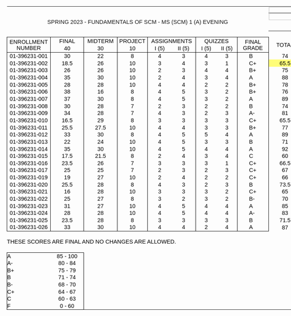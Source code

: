 <html xmlns:v="urn:schemas-microsoft-com:vml"
xmlns:o="urn:schemas-microsoft-com:office:office"
xmlns:x="urn:schemas-microsoft-com:office:excel"
xmlns="http://www.w3.org/TR/REC-html40">

<head>
<meta http-equiv=Content-Type content="text/html; charset=utf-8">
<meta name=ProgId content=Excel.Sheet>
<meta name=Generator content="Microsoft Excel 15">
<link rel=File-List href="FSCM-grade-progress-Spring-2023.fld/filelist.xml">
<!--[if !mso]>
<style>
v\:* {behavior:url(#default#VML);}
o\:* {behavior:url(#default#VML);}
x\:* {behavior:url(#default#VML);}
.shape {behavior:url(#default#VML);}
</style>
<![endif]-->
<style id="FSCM-grade-progress-Spring-2023_25439_Styles">
<!--table
	{mso-displayed-decimal-separator:"\.";
	mso-displayed-thousand-separator:"\,";}
@page
	{margin:.75in .7in .75in .7in;
	mso-header-margin:.3in;
	mso-footer-margin:.3in;}
.font5
	{color:black;
	font-size:12.0pt;
	font-weight:400;
	font-style:normal;
	text-decoration:none;
	font-family:Arial, sans-serif;
	mso-font-charset:0;}
tr
	{mso-height-source:auto;}
col
	{mso-width-source:auto;}
br
	{mso-data-placement:same-cell;}
.style0
	{mso-number-format:General;
	text-align:general;
	vertical-align:bottom;
	white-space:nowrap;
	mso-rotate:0;
	mso-background-source:auto;
	mso-pattern:auto;
	color:black;
	font-size:12.0pt;
	font-weight:400;
	font-style:normal;
	text-decoration:none;
	font-family:Calibri, sans-serif;
	mso-font-charset:0;
	border:none;
	mso-protection:locked visible;
	mso-style-name:Normal;
	mso-style-id:0;}
.style16
	{mso-number-format:0%;
	mso-style-name:Percent;
	mso-style-id:5;}
td
	{mso-style-parent:style0;
	padding:0px;
	mso-ignore:padding;
	color:black;
	font-size:12.0pt;
	font-weight:400;
	font-style:normal;
	text-decoration:none;
	font-family:Calibri, sans-serif;
	mso-font-charset:0;
	mso-number-format:General;
	text-align:general;
	vertical-align:bottom;
	border:none;
	mso-background-source:auto;
	mso-pattern:auto;
	mso-protection:locked visible;
	white-space:nowrap;
	mso-rotate:0;}
.xl63
	{mso-style-parent:style0;
	font-size:11.0pt;
	font-family:Arial, sans-serif;
	mso-font-charset:0;
	text-align:center;
	vertical-align:middle;
	border-top:.5pt solid windowtext;
	border-right:.5pt solid windowtext;
	border-bottom:none;
	border-left:.5pt solid windowtext;
	white-space:normal;}
.xl64
	{mso-style-parent:style0;
	font-size:11.0pt;
	font-family:Arial, sans-serif;
	mso-font-charset:0;
	text-align:center;
	vertical-align:middle;
	border-top:.5pt solid windowtext;
	border-right:none;
	border-bottom:none;
	border-left:.5pt solid windowtext;
	white-space:normal;}
.xl65
	{mso-style-parent:style0;
	font-size:11.0pt;
	font-family:Arial, sans-serif;
	mso-font-charset:0;
	text-align:center;
	vertical-align:middle;
	border-top:none;
	border-right:.5pt solid windowtext;
	border-bottom:.5pt solid windowtext;
	border-left:none;
	white-space:normal;}
.xl66
	{mso-style-parent:style0;
	font-size:11.0pt;
	font-family:Arial, sans-serif;
	mso-font-charset:0;
	text-align:center;
	vertical-align:middle;
	border-top:none;
	border-right:.5pt solid windowtext;
	border-bottom:none;
	border-left:.5pt solid windowtext;}
.xl67
	{mso-style-parent:style0;
	font-size:11.0pt;
	font-family:Arial, sans-serif;
	mso-font-charset:0;
	text-align:center;
	vertical-align:middle;
	border-top:none;
	border-right:.5pt solid windowtext;
	border-bottom:.5pt solid windowtext;
	border-left:.5pt solid windowtext;}
.xl68
	{mso-style-parent:style0;
	font-size:11.0pt;
	font-family:Arial, sans-serif;
	mso-font-charset:0;
	text-align:center;
	vertical-align:middle;
	border-top:none;
	border-right:none;
	border-bottom:none;
	border-left:.5pt solid windowtext;}
.xl69
	{mso-style-parent:style0;
	font-size:11.0pt;
	font-family:Arial, sans-serif;
	mso-font-charset:0;
	text-align:center;
	vertical-align:middle;
	border-top:none;
	border-right:.5pt solid windowtext;
	border-bottom:none;
	border-left:none;}
.xl70
	{mso-style-parent:style0;
	font-size:11.0pt;
	font-family:Arial, sans-serif;
	mso-font-charset:0;
	text-align:center;
	vertical-align:middle;}
.xl71
	{mso-style-parent:style0;
	color:white;
	font-size:11.0pt;
	font-family:Arial, sans-serif;
	mso-font-charset:0;
	text-align:center;
	vertical-align:middle;}
.xl72
	{mso-style-parent:style0;
	font-size:11.0pt;
	font-family:Arial, sans-serif;
	mso-font-charset:0;
	text-align:left;
	vertical-align:middle;}
.xl73
	{mso-style-parent:style0;
	font-size:11.0pt;
	font-family:Arial, sans-serif;
	mso-font-charset:0;
	text-align:center;
	vertical-align:middle;
	border-top:none;
	border-right:none;
	border-bottom:.5pt solid windowtext;
	border-left:.5pt solid windowtext;}
.xl74
	{mso-style-parent:style0;
	font-size:11.0pt;
	font-family:Arial, sans-serif;
	mso-font-charset:0;
	text-align:center;
	vertical-align:middle;
	border-top:none;
	border-right:.5pt solid windowtext;
	border-bottom:.5pt solid windowtext;
	border-left:none;}
.xl75
	{mso-style-parent:style0;
	font-size:11.0pt;
	font-family:Arial, sans-serif;
	mso-font-charset:0;
	text-align:center;
	vertical-align:middle;
	border-top:none;
	border-right:none;
	border-bottom:.5pt solid windowtext;
	border-left:.5pt solid windowtext;
	white-space:normal;}
.xl76
	{mso-style-parent:style0;
	font-size:11.0pt;
	font-family:Arial, sans-serif;
	mso-font-charset:0;
	text-align:center;
	vertical-align:middle;
	border-top:none;
	border-right:.5pt solid windowtext;
	border-bottom:.5pt solid windowtext;
	border-left:.5pt solid windowtext;
	white-space:normal;}
.xl77
	{mso-style-parent:style0;
	font-size:11.0pt;
	font-family:Arial, sans-serif;
	mso-font-charset:0;
	text-align:left;
	vertical-align:middle;
	border-top:none;
	border-right:.5pt solid windowtext;
	border-bottom:none;
	border-left:none;}
.xl78
	{mso-style-parent:style0;
	font-size:11.0pt;
	font-family:Arial, sans-serif;
	mso-font-charset:0;
	text-align:left;
	vertical-align:middle;
	border-top:.5pt solid windowtext;
	border-right:none;
	border-bottom:none;
	border-left:.5pt solid windowtext;}
.xl79
	{mso-style-parent:style0;
	font-size:11.0pt;
	font-family:Arial, sans-serif;
	mso-font-charset:0;
	text-align:center;
	vertical-align:middle;
	border-top:.5pt solid windowtext;
	border-right:.5pt solid windowtext;
	border-bottom:none;
	border-left:none;}
.xl80
	{mso-style-parent:style0;
	font-size:11.0pt;
	font-family:Arial, sans-serif;
	mso-font-charset:0;
	text-align:left;
	vertical-align:middle;
	border-top:none;
	border-right:none;
	border-bottom:none;
	border-left:.5pt solid windowtext;}
.xl81
	{mso-style-parent:style0;
	font-size:11.0pt;
	font-family:Arial, sans-serif;
	mso-font-charset:0;
	text-align:left;
	vertical-align:middle;
	border-top:none;
	border-right:none;
	border-bottom:.5pt solid windowtext;
	border-left:.5pt solid windowtext;}
.xl82
	{mso-style-parent:style0;
	font-size:11.0pt;
	font-family:Arial, sans-serif;
	mso-font-charset:0;
	text-align:left;
	vertical-align:middle;
	border-top:none;
	border-right:.5pt solid windowtext;
	border-bottom:.5pt solid windowtext;
	border-left:none;}
.xl83
	{mso-style-parent:style0;
	font-size:11.0pt;
	font-family:Arial, sans-serif;
	mso-font-charset:0;
	mso-number-format:0;
	text-align:center;
	vertical-align:middle;}
.xl84
	{mso-style-parent:style0;
	font-size:11.0pt;
	font-family:Arial, sans-serif;
	mso-font-charset:0;
	text-align:center;
	vertical-align:middle;
	border-top:.5pt solid windowtext;
	border-right:.5pt solid windowtext;
	border-bottom:none;
	border-left:.5pt solid windowtext;}
.xl85
	{mso-style-parent:style16;
	font-size:11.0pt;
	font-family:Arial, sans-serif;
	mso-font-charset:0;
	mso-number-format:Percent;
	text-align:center;
	vertical-align:middle;}
.xl86
	{mso-style-parent:style0;
	font-size:11.0pt;
	font-family:Arial, sans-serif;
	mso-font-charset:0;
	text-align:center;
	vertical-align:middle;
	border-top:none;
	border-right:none;
	border-bottom:.5pt solid windowtext;
	border-left:none;}
.xl87
	{mso-style-parent:style0;
	font-size:11.0pt;
	font-family:Arial, sans-serif;
	mso-font-charset:0;
	text-align:center;
	vertical-align:middle;
	border-top:none;
	border-right:none;
	border-bottom:.5pt solid windowtext;
	border-left:none;
	white-space:normal;}
.xl88
	{mso-style-parent:style16;
	font-size:11.0pt;
	font-family:Arial, sans-serif;
	mso-font-charset:0;
	text-align:center;
	vertical-align:middle;
	border-top:none;
	border-right:.5pt solid windowtext;
	border-bottom:none;
	border-left:.5pt solid windowtext;
	white-space:normal;}
.xl89
	{mso-style-parent:style0;
	font-size:11.0pt;
	font-family:Arial, sans-serif;
	mso-font-charset:0;
	text-align:center;
	vertical-align:middle;
	background:#FFFD78;
	mso-pattern:black none;}
.xl90
	{mso-style-parent:style16;
	font-size:11.0pt;
	font-family:Arial, sans-serif;
	mso-font-charset:0;
	mso-number-format:Percent;
	text-align:center;
	vertical-align:middle;
	background:#FFFD78;
	mso-pattern:black none;}
.xl91
	{mso-style-parent:style0;
	font-size:11.0pt;
	font-family:Arial, sans-serif;
	mso-font-charset:0;
	text-align:center;
	vertical-align:middle;
	white-space:normal;}
.xl92
	{mso-style-parent:style0;
	font-size:11.0pt;
	font-family:Arial, sans-serif;
	mso-font-charset:0;
	text-align:center;
	vertical-align:middle;
	border-top:.5pt solid windowtext;
	border-right:.5pt solid windowtext;
	border-bottom:none;
	border-left:none;
	white-space:normal;}
.xl93
	{mso-style-parent:style0;
	font-size:11.0pt;
	font-family:Arial, sans-serif;
	mso-font-charset:0;
	text-align:center;
	vertical-align:middle;
	border-top:.5pt solid windowtext;
	border-right:none;
	border-bottom:none;
	border-left:none;
	white-space:normal;}
-->
</style>
</head>

<body link="#0563C1" vlink="#954F72" class=xl70>
<!--[if !excel]>&nbsp;&nbsp;<![endif]-->
<!--The following information was generated by Microsoft Excel's Publish as Web
Page wizard.-->
<!--If the same item is republished from Excel, all information between the DIV
tags will be replaced.-->
<!----------------------------->
<!--START OF OUTPUT FROM EXCEL PUBLISH AS WEB PAGE WIZARD -->
<!----------------------------->

<div id="FSCM-grade-progress-Spring-2023_25439" align=center
x:publishsource="Excel">

<table border=0 cellpadding=0 cellspacing=0 width=1065 style='border-collapse:
 collapse;table-layout:fixed;width:796pt'>
 <col class=xl70 width=113 style='mso-width-source:userset;mso-width-alt:3626;
 width:85pt'>
 <col class=xl70 width=87 span=2 style='width:65pt'>
 <col class=xl70 width=79 style='mso-width-source:userset;mso-width-alt:2517;
 width:59pt'>
 <col class=xl70 width=63 span=2 style='mso-width-source:userset;mso-width-alt:
 2005;width:47pt'>
 <col class=xl70 width=55 span=2 style='mso-width-source:userset;mso-width-alt:
 1749;width:41pt'>
 <col class=xl70 width=31 style='mso-width-source:userset;mso-width-alt:981;
 width:23pt'>
 <col class=xl70 width=51 style='mso-width-source:userset;mso-width-alt:1621;
 width:38pt'>
 <col class=xl70 width=87 style='width:65pt'>
 <col class=xl70 width=112 style='mso-width-source:userset;mso-width-alt:3584;
 width:84pt'>
 <col class=xl70 width=95 style='mso-width-source:userset;mso-width-alt:3029;
 width:71pt'>
 <col class=xl70 width=87 style='width:65pt'>
 <tr height=47 style='mso-height-source:userset;height:35.0pt'>
  <td colspan=10 height=47 class=xl86 width=684 style='height:35.0pt;
  width:511pt'><a name="Print_Area">SPRING 2023 -<span
  style='mso-spacerun:yes'>  </span>FUNDAMENTALS OF SCM - MS (SCM) 1 (A)
  EVENING</a></td>
  <td width=87 style='width:65pt' align=left valign=top><!--[if gte vml 1]><v:shapetype
   id="_x0000_t201" coordsize="21600,21600" o:spt="201" path="m,l,21600r21600,l21600,xe">
   <v:stroke joinstyle="miter"/>
   <v:path shadowok="f" o:extrusionok="f" strokeok="f" fillok="f"
    o:connecttype="rect"/>
   <o:lock v:ext="edit" shapetype="t"/>
  </v:shapetype><v:shape id="_x0000_s5121" type="#_x0000_t201" alt="GRADE"
   style='position:absolute;margin-left:1pt;margin-top:1pt;width:219pt;
   height:33pt;z-index:1;mso-wrap-style:tight' o:button="t" fillcolor="#410037"
   strokecolor="windowText" o:insetmode="auto">
   <v:fill color2="#410037" o:detectmouseclick="t"/>
   <o:lock v:ext="edit" rotation="t"/>
   <v:textbox o:singleclick="f">
    <![if excel]>
    <div><font class="font5">CALCULATE GRADES</font></div>
    <![endif]></v:textbox>
   <![if excel]><x:ClientData ObjectType="Button">
    <x:PrintObject>False</x:PrintObject>
    <x:AutoFill>False</x:AutoFill>
    <x:TextHAlign>Center</x:TextHAlign>
    <x:TextVAlign>Center</x:TextVAlign>
   </x:ClientData>
   <![endif]></v:shape><![endif]--><![if !vml]><span style='mso-ignore:vglayout;
  position:absolute;z-index:1;margin-left:1px;margin-top:1px;width:293px;
  height:45px'><![endif]><![if !excel]><img width=220 height=34 v:shapes="_x0000_s5121"
  class=shape v:dpi="96"><![endif]><![if !vml]></span><![endif]><span
  style='mso-ignore:vglayout2'>
  <table cellpadding=0 cellspacing=0>
   <tr>
    <td height=47 class=xl70 width=87 style='height:35.0pt;width:65pt'></td>
   </tr>
  </table>
  </span></td>
  <td class=xl70 width=112 style='width:84pt'></td>
  <td class=xl70 width=95 style='width:71pt'></td>
  <td class=xl70 width=87 style='width:65pt'></td>
 </tr>
 <tr height=20 style='mso-height-source:userset;height:15.0pt'>
  <td rowspan=2 height=40 class=xl63 width=113 style='border-bottom:.5pt solid black;
  height:30.0pt;border-top:none;width:85pt'>ENROLLMENT NUMBER</td>
  <td class=xl63 width=87 style='border-top:none;border-left:none;width:65pt'>FINAL<span
  style='mso-spacerun:yes'> </span></td>
  <td class=xl63 width=87 style='border-top:none;border-left:none;width:65pt'>MIDTERM</td>
  <td class=xl64 width=79 style='border-top:none;border-left:none;width:59pt'>PROJECT</td>
  <td colspan=2 class=xl64 width=126 style='width:94pt'>ASSIGNMENTS</td>
  <td colspan=2 class=xl64 width=110 style='border-right:.5pt solid black;
  width:82pt'>QUIZZES</td>
  <td colspan=2 rowspan=2 class=xl64 width=82 style='border-right:.5pt solid black;
  border-bottom:.5pt solid black;width:61pt'>FINAL GRADE</td>
  <td rowspan=2 class=xl91 width=87 style='width:65pt'>TOTAL</td>
  <td rowspan=2 class=xl70>PERCENTAGE</td>
  <td rowspan=2 class=xl91 width=95 style='width:71pt'>INTERNALS</td>
  <td class=xl70></td>
 </tr>
 <tr height=20 style='height:15.0pt'>
  <td height=20 class=xl88 width=87 style='height:15.0pt;border-left:none;
  width:65pt'>40</td>
  <td class=xl76 width=87 style='border-left:none;width:65pt'>30</td>
  <td class=xl75 width=79 style='border-left:none;width:59pt'>10</td>
  <td class=xl75 width=63 style='width:47pt'>I (5)</td>
  <td class=xl87 width=63 style='width:47pt'>II (5)</td>
  <td class=xl75 width=55 style='width:41pt'>I (5)</td>
  <td class=xl65 width=55 style='width:41pt'>II (5)</td>
  <td class=xl70></td>
 </tr>
 <tr height=19 style='height:14.0pt'>
  <td height=19 class=xl68 style='height:14.0pt'>01-396231-001</td>
  <td class=xl84>30</td>
  <td class=xl69>22</td>
  <td class=xl84 style='border-top:none;border-left:none'>8</td>
  <td class=xl68 style='border-left:none'>4</td>
  <td class=xl70>3</td>
  <td class=xl68>4</td>
  <td class=xl69>3</td>
  <td class=xl70></td>
  <td class=xl77>B</td>
  <td class=xl70>74</td>
  <td class=xl85>74.00%</td>
  <td class=xl83>22</td>
  <td class=xl70></td>
 </tr>
 <tr height=19 style='height:14.0pt'>
  <td height=19 class=xl68 style='height:14.0pt'>01-396231-002</td>
  <td class=xl66>18.5</td>
  <td class=xl69>26</td>
  <td class=xl66 style='border-left:none'>10</td>
  <td class=xl68 style='border-left:none'>3</td>
  <td class=xl70>4</td>
  <td class=xl68>3</td>
  <td class=xl69>1</td>
  <td class=xl70></td>
  <td class=xl77>C+</td>
  <td class=xl89>65.5</td>
  <td class=xl85>65.50%</td>
  <td class=xl83>21</td>
  <td class=xl70></td>
 </tr>
 <tr height=19 style='height:14.0pt'>
  <td height=19 class=xl68 style='height:14.0pt'>01-396231-003</td>
  <td class=xl66>26</td>
  <td class=xl69>26</td>
  <td class=xl66 style='border-left:none'>10</td>
  <td class=xl68 style='border-left:none'>2</td>
  <td class=xl70>3</td>
  <td class=xl68>4</td>
  <td class=xl69>4</td>
  <td class=xl70></td>
  <td class=xl77>B+</td>
  <td class=xl70>75</td>
  <td class=xl85>75.00%</td>
  <td class=xl83>23</td>
  <td class=xl70></td>
 </tr>
 <tr height=19 style='height:14.0pt'>
  <td height=19 class=xl68 style='height:14.0pt'>01-396231-004</td>
  <td class=xl66>35</td>
  <td class=xl69>30</td>
  <td class=xl66 style='border-left:none'>10</td>
  <td class=xl68 style='border-left:none'>2</td>
  <td class=xl70>4</td>
  <td class=xl68>3</td>
  <td class=xl69>4</td>
  <td class=xl70></td>
  <td class=xl77>A</td>
  <td class=xl70>88</td>
  <td class=xl85>88.00%</td>
  <td class=xl83>23</td>
  <td class=xl70></td>
 </tr>
 <tr height=19 style='height:14.0pt'>
  <td height=19 class=xl68 style='height:14.0pt'>01-396231-005</td>
  <td class=xl66>28</td>
  <td class=xl69>28</td>
  <td class=xl66 style='border-left:none'>10</td>
  <td class=xl68 style='border-left:none'>4</td>
  <td class=xl70>4</td>
  <td class=xl68>2</td>
  <td class=xl69>2</td>
  <td class=xl70></td>
  <td class=xl77>B+</td>
  <td class=xl70>78</td>
  <td class=xl85>78.00%</td>
  <td class=xl83>22</td>
  <td class=xl70></td>
 </tr>
 <tr height=19 style='height:14.0pt'>
  <td height=19 class=xl68 style='height:14.0pt'>01-396231-006</td>
  <td class=xl66>38</td>
  <td class=xl69>16</td>
  <td class=xl66 style='border-left:none'>8</td>
  <td class=xl68 style='border-left:none'>4</td>
  <td class=xl70>5</td>
  <td class=xl68>3</td>
  <td class=xl69>2</td>
  <td class=xl70></td>
  <td class=xl77>B+</td>
  <td class=xl70>76</td>
  <td class=xl85>76.00%</td>
  <td class=xl83>22</td>
  <td class=xl70></td>
 </tr>
 <tr height=19 style='height:14.0pt'>
  <td height=19 class=xl68 style='height:14.0pt'>01-396231-007</td>
  <td class=xl66>37</td>
  <td class=xl69>30</td>
  <td class=xl66 style='border-left:none'>8</td>
  <td class=xl68 style='border-left:none'>4</td>
  <td class=xl70>5</td>
  <td class=xl68>3</td>
  <td class=xl69>2</td>
  <td class=xl70></td>
  <td class=xl77>A</td>
  <td class=xl70>89</td>
  <td class=xl85>89.00%</td>
  <td class=xl83>22</td>
  <td class=xl70></td>
 </tr>
 <tr height=19 style='height:14.0pt'>
  <td height=19 class=xl68 style='height:14.0pt'>01-396231-008</td>
  <td class=xl66>30</td>
  <td class=xl69>28</td>
  <td class=xl66 style='border-left:none'>7</td>
  <td class=xl68 style='border-left:none'>2</td>
  <td class=xl70>3</td>
  <td class=xl68>2</td>
  <td class=xl69>2</td>
  <td class=xl70></td>
  <td class=xl77>B</td>
  <td class=xl70>74</td>
  <td class=xl85>74.00%</td>
  <td class=xl83>16</td>
  <td class=xl70></td>
 </tr>
 <tr height=19 style='height:14.0pt'>
  <td height=19 class=xl68 style='height:14.0pt'>01-396231-009</td>
  <td class=xl66>34</td>
  <td class=xl69>28</td>
  <td class=xl66 style='border-left:none'>7</td>
  <td class=xl68 style='border-left:none'>4</td>
  <td class=xl70>3</td>
  <td class=xl68>2</td>
  <td class=xl69>3</td>
  <td class=xl70></td>
  <td class=xl77>A-</td>
  <td class=xl70>81</td>
  <td class=xl85>81.00%</td>
  <td class=xl83>19</td>
  <td class=xl70></td>
 </tr>
 <tr height=19 style='height:14.0pt'>
  <td height=19 class=xl68 style='height:14.0pt'>01-396231-010</td>
  <td class=xl66>16.5</td>
  <td class=xl69>29</td>
  <td class=xl66 style='border-left:none'>8</td>
  <td class=xl68 style='border-left:none'>3</td>
  <td class=xl70>3</td>
  <td class=xl68>3</td>
  <td class=xl69>3</td>
  <td class=xl70></td>
  <td class=xl77>C+</td>
  <td class=xl70>65.5</td>
  <td class=xl90>65.50%</td>
  <td class=xl83>20</td>
  <td class=xl70></td>
 </tr>
 <tr height=19 style='height:14.0pt'>
  <td height=19 class=xl68 style='height:14.0pt'>01-396231-011</td>
  <td class=xl66>25.5</td>
  <td class=xl69>27.5</td>
  <td class=xl66 style='border-left:none'>10</td>
  <td class=xl68 style='border-left:none'>4</td>
  <td class=xl70>4</td>
  <td class=xl68>3</td>
  <td class=xl69>3</td>
  <td class=xl70></td>
  <td class=xl77>B+</td>
  <td class=xl70>77</td>
  <td class=xl85>77.00%</td>
  <td class=xl83>24</td>
  <td class=xl70></td>
 </tr>
 <tr height=19 style='height:14.0pt'>
  <td height=19 class=xl68 style='height:14.0pt'>01-396231-012</td>
  <td class=xl66>33</td>
  <td class=xl69>30</td>
  <td class=xl66 style='border-left:none'>8</td>
  <td class=xl68 style='border-left:none'>4</td>
  <td class=xl70>5</td>
  <td class=xl68>5</td>
  <td class=xl69>4</td>
  <td class=xl70></td>
  <td class=xl77>A</td>
  <td class=xl70>89</td>
  <td class=xl85>89.00%</td>
  <td class=xl83>26</td>
  <td class=xl70></td>
 </tr>
 <tr height=19 style='height:14.0pt'>
  <td height=19 class=xl68 style='height:14.0pt'>01-396231-013</td>
  <td class=xl66>22</td>
  <td class=xl69>24</td>
  <td class=xl66 style='border-left:none'>10</td>
  <td class=xl68 style='border-left:none'>4</td>
  <td class=xl70>5</td>
  <td class=xl68>3</td>
  <td class=xl69>3</td>
  <td class=xl70></td>
  <td class=xl77>B</td>
  <td class=xl70>71</td>
  <td class=xl85>71.00%</td>
  <td class=xl83>25</td>
  <td class=xl70></td>
 </tr>
 <tr height=19 style='height:14.0pt'>
  <td height=19 class=xl68 style='height:14.0pt'>01-396231-014</td>
  <td class=xl66>35</td>
  <td class=xl69>30</td>
  <td class=xl66 style='border-left:none'>10</td>
  <td class=xl68 style='border-left:none'>4</td>
  <td class=xl70>5</td>
  <td class=xl68>4</td>
  <td class=xl69>4</td>
  <td class=xl70></td>
  <td class=xl77>A</td>
  <td class=xl70>92</td>
  <td class=xl85>92.00%</td>
  <td class=xl83>27</td>
  <td class=xl70></td>
 </tr>
 <tr height=19 style='height:14.0pt'>
  <td height=19 class=xl68 style='height:14.0pt'>01-396231-015</td>
  <td class=xl66>17.5</td>
  <td class=xl69>21.5</td>
  <td class=xl66 style='border-left:none'>8</td>
  <td class=xl68 style='border-left:none'>2</td>
  <td class=xl70>4</td>
  <td class=xl68>3</td>
  <td class=xl69>4</td>
  <td class=xl70></td>
  <td class=xl77>C</td>
  <td class=xl70>60</td>
  <td class=xl85>60.00%</td>
  <td class=xl83>21</td>
  <td class=xl70></td>
 </tr>
 <tr height=19 style='height:14.0pt'>
  <td height=19 class=xl68 style='height:14.0pt'>01-396231-016</td>
  <td class=xl66>23.5</td>
  <td class=xl69>26</td>
  <td class=xl66 style='border-left:none'>7</td>
  <td class=xl68 style='border-left:none'>3</td>
  <td class=xl70>3</td>
  <td class=xl68>3</td>
  <td class=xl69>1</td>
  <td class=xl70></td>
  <td class=xl77>C+</td>
  <td class=xl70>66.5</td>
  <td class=xl85>66.50%</td>
  <td class=xl83>17</td>
  <td class=xl70></td>
 </tr>
 <tr height=19 style='height:14.0pt'>
  <td height=19 class=xl68 style='height:14.0pt'>01-396231-017</td>
  <td class=xl66>25</td>
  <td class=xl69>25</td>
  <td class=xl66 style='border-left:none'>7</td>
  <td class=xl68 style='border-left:none'>2</td>
  <td class=xl70>3</td>
  <td class=xl68>2</td>
  <td class=xl69>3</td>
  <td class=xl70></td>
  <td class=xl77>C+</td>
  <td class=xl70>67</td>
  <td class=xl85>67.00%</td>
  <td class=xl83>17</td>
  <td class=xl70></td>
 </tr>
 <tr height=19 style='height:14.0pt'>
  <td height=19 class=xl68 style='height:14.0pt'>01-396231-019</td>
  <td class=xl66>19</td>
  <td class=xl69>27</td>
  <td class=xl66 style='border-left:none'>10</td>
  <td class=xl68 style='border-left:none'>2</td>
  <td class=xl70>4</td>
  <td class=xl68>2</td>
  <td class=xl69>2</td>
  <td class=xl70></td>
  <td class=xl77>C+</td>
  <td class=xl70>66</td>
  <td class=xl85>66.00%</td>
  <td class=xl83>20</td>
  <td class=xl70></td>
 </tr>
 <tr height=19 style='height:14.0pt'>
  <td height=19 class=xl68 style='height:14.0pt'>01-396231-020</td>
  <td class=xl66>25.5</td>
  <td class=xl69>28</td>
  <td class=xl66 style='border-left:none'>8</td>
  <td class=xl68 style='border-left:none'>4</td>
  <td class=xl70>3</td>
  <td class=xl68>2</td>
  <td class=xl69>3</td>
  <td class=xl70></td>
  <td class=xl77>B</td>
  <td class=xl70>73.5</td>
  <td class=xl85>73.50%</td>
  <td class=xl83>20</td>
  <td class=xl70></td>
 </tr>
 <tr height=19 style='height:14.0pt'>
  <td height=19 class=xl68 style='height:14.0pt'>01-396231-021</td>
  <td class=xl66>16</td>
  <td class=xl69>28</td>
  <td class=xl66 style='border-left:none'>10</td>
  <td class=xl68 style='border-left:none'>3</td>
  <td class=xl70>3</td>
  <td class=xl68>3</td>
  <td class=xl69>2</td>
  <td class=xl70></td>
  <td class=xl77>C+</td>
  <td class=xl70>65</td>
  <td class=xl85>65.00%</td>
  <td class=xl83>21</td>
  <td class=xl70></td>
 </tr>
 <tr height=19 style='height:14.0pt'>
  <td height=19 class=xl68 style='height:14.0pt'>01-396231-022</td>
  <td class=xl66>25</td>
  <td class=xl69>27</td>
  <td class=xl66 style='border-left:none'>8</td>
  <td class=xl68 style='border-left:none'>3</td>
  <td class=xl70>2</td>
  <td class=xl68>3</td>
  <td class=xl69>2</td>
  <td class=xl70></td>
  <td class=xl77>B-</td>
  <td class=xl70>70</td>
  <td class=xl85>70.00%</td>
  <td class=xl83>18</td>
  <td class=xl70></td>
 </tr>
 <tr height=19 style='height:14.0pt'>
  <td height=19 class=xl68 style='height:14.0pt'>01-396231-023</td>
  <td class=xl66>31</td>
  <td class=xl69>27</td>
  <td class=xl66 style='border-left:none'>10</td>
  <td class=xl68 style='border-left:none'>4</td>
  <td class=xl70>5</td>
  <td class=xl68>4</td>
  <td class=xl69>4</td>
  <td class=xl70></td>
  <td class=xl77>A</td>
  <td class=xl70>85</td>
  <td class=xl85>85.00%</td>
  <td class=xl83>27</td>
  <td class=xl70></td>
 </tr>
 <tr height=19 style='height:14.0pt'>
  <td height=19 class=xl68 style='height:14.0pt'>01-396231-024</td>
  <td class=xl66>28</td>
  <td class=xl69>28</td>
  <td class=xl66 style='border-left:none'>10</td>
  <td class=xl68 style='border-left:none'>4</td>
  <td class=xl70>5</td>
  <td class=xl68>4</td>
  <td class=xl69>4</td>
  <td class=xl70></td>
  <td class=xl77>A-</td>
  <td class=xl70>83</td>
  <td class=xl85>83.00%</td>
  <td class=xl83>27</td>
  <td class=xl70></td>
 </tr>
 <tr height=19 style='height:14.0pt'>
  <td height=19 class=xl68 style='height:14.0pt'>01-396231-025</td>
  <td class=xl66>23.5</td>
  <td class=xl69>28</td>
  <td class=xl66 style='border-left:none'>8</td>
  <td class=xl68 style='border-left:none'>3</td>
  <td class=xl70>3</td>
  <td class=xl68>3</td>
  <td class=xl69>3</td>
  <td class=xl70></td>
  <td class=xl77>B</td>
  <td class=xl70>71.5</td>
  <td class=xl85>71.50%</td>
  <td class=xl83>20</td>
  <td class=xl70></td>
 </tr>
 <tr height=19 style='height:14.0pt'>
  <td height=19 class=xl73 style='height:14.0pt'>01-396231-026</td>
  <td class=xl67>33</td>
  <td class=xl74>30</td>
  <td class=xl67 style='border-left:none'>10</td>
  <td class=xl73 style='border-left:none'>4</td>
  <td class=xl86>4</td>
  <td class=xl73>2</td>
  <td class=xl74>4</td>
  <td class=xl86>&nbsp;</td>
  <td class=xl82>A</td>
  <td class=xl70>87</td>
  <td class=xl85>87.00%</td>
  <td class=xl83>24</td>
  <td class=xl70></td>
 </tr>
 <tr height=19 style='height:14.0pt'>
  <td height=19 class=xl70 style='height:14.0pt'></td>
  <td class=xl70></td>
  <td class=xl70></td>
  <td class=xl71></td>
  <td class=xl70></td>
  <td class=xl70></td>
  <td class=xl70></td>
  <td class=xl70></td>
  <td class=xl70></td>
  <td class=xl70></td>
  <td class=xl70></td>
  <td class=xl70></td>
  <td class=xl70></td>
  <td class=xl70></td>
 </tr>
 <tr height=19 style='height:14.0pt'>
  <td height=19 class=xl72 colspan=6 style='height:14.0pt;mso-ignore:colspan'>THESE
  SCORES ARE FINAL AND NO CHANGES ARE ALLOWED.</td>
  <td class=xl70></td>
  <td class=xl70></td>
  <td class=xl70></td>
  <td class=xl70></td>
  <td class=xl70></td>
  <td class=xl70></td>
  <td class=xl70></td>
  <td class=xl70></td>
 </tr>
 <tr height=19 style='height:14.0pt'>
  <td height=19 class=xl70 style='height:14.0pt'></td>
  <td class=xl70></td>
  <td class=xl70></td>
  <td class=xl70></td>
  <td class=xl70></td>
  <td class=xl70></td>
  <td class=xl70></td>
  <td class=xl70></td>
  <td class=xl70></td>
  <td class=xl70></td>
  <td class=xl70></td>
  <td class=xl70></td>
  <td class=xl70></td>
  <td class=xl70></td>
 </tr>
 <tr height=19 style='height:14.0pt'>
  <td height=19 class=xl78 style='height:14.0pt'>A</td>
  <td class=xl79>85 - 100</td>
  <td class=xl70></td>
  <td class=xl70></td>
  <td class=xl70></td>
  <td class=xl70></td>
  <td class=xl70></td>
  <td class=xl70></td>
  <td class=xl70></td>
  <td class=xl70></td>
  <td class=xl70></td>
  <td class=xl70></td>
  <td class=xl70></td>
  <td class=xl70></td>
 </tr>
 <tr height=19 style='height:14.0pt'>
  <td height=19 class=xl80 style='height:14.0pt'>A-</td>
  <td class=xl69>80 - 84</td>
  <td class=xl70></td>
  <td class=xl70></td>
  <td class=xl70></td>
  <td class=xl70></td>
  <td class=xl70></td>
  <td class=xl70></td>
  <td class=xl70></td>
  <td class=xl70></td>
  <td class=xl70></td>
  <td class=xl70></td>
  <td class=xl70></td>
  <td class=xl70></td>
 </tr>
 <tr height=19 style='height:14.0pt'>
  <td height=19 class=xl80 style='height:14.0pt'>B+</td>
  <td class=xl69>75 - 79</td>
  <td class=xl70></td>
  <td class=xl70></td>
  <td class=xl70></td>
  <td class=xl70></td>
  <td class=xl70></td>
  <td class=xl70></td>
  <td class=xl70></td>
  <td class=xl70></td>
  <td class=xl70></td>
  <td class=xl70></td>
  <td class=xl70></td>
  <td class=xl70></td>
 </tr>
 <tr height=19 style='height:14.0pt'>
  <td height=19 class=xl80 style='height:14.0pt'>B</td>
  <td class=xl69>71 - 74</td>
  <td class=xl70></td>
  <td class=xl70></td>
  <td class=xl70></td>
  <td class=xl70></td>
  <td class=xl70></td>
  <td class=xl70></td>
  <td class=xl70></td>
  <td class=xl70></td>
  <td class=xl70></td>
  <td class=xl70></td>
  <td class=xl70></td>
  <td class=xl70></td>
 </tr>
 <tr height=19 style='height:14.0pt'>
  <td height=19 class=xl80 style='height:14.0pt'>B-</td>
  <td class=xl69>68 - 70</td>
  <td class=xl70></td>
  <td class=xl70></td>
  <td class=xl70></td>
  <td class=xl70></td>
  <td class=xl70></td>
  <td class=xl70></td>
  <td class=xl70></td>
  <td class=xl70></td>
  <td class=xl70></td>
  <td class=xl70></td>
  <td class=xl70></td>
  <td class=xl70></td>
 </tr>
 <tr height=19 style='height:14.0pt'>
  <td height=19 class=xl80 style='height:14.0pt'>C+</td>
  <td class=xl69>64 - 67</td>
  <td class=xl70></td>
  <td class=xl70></td>
  <td class=xl70></td>
  <td class=xl70></td>
  <td class=xl70></td>
  <td class=xl70></td>
  <td class=xl70></td>
  <td class=xl70></td>
  <td class=xl70></td>
  <td class=xl70></td>
  <td class=xl70></td>
  <td class=xl70></td>
 </tr>
 <tr height=19 style='height:14.0pt'>
  <td height=19 class=xl80 style='height:14.0pt'>C</td>
  <td class=xl69>60 - 63</td>
  <td class=xl70></td>
  <td class=xl70></td>
  <td class=xl70></td>
  <td class=xl70></td>
  <td class=xl70></td>
  <td class=xl70></td>
  <td class=xl70></td>
  <td class=xl70></td>
  <td class=xl70></td>
  <td class=xl70></td>
  <td class=xl70></td>
  <td class=xl70></td>
 </tr>
 <tr height=19 style='height:14.0pt'>
  <td height=19 class=xl81 style='height:14.0pt'>F</td>
  <td class=xl74>0 - 60</td>
  <td class=xl70></td>
  <td class=xl70></td>
  <td class=xl70></td>
  <td class=xl70></td>
  <td class=xl70></td>
  <td class=xl70></td>
  <td class=xl70></td>
  <td class=xl70></td>
  <td class=xl70></td>
  <td class=xl70></td>
  <td class=xl70></td>
  <td class=xl70></td>
 </tr>
 <![if supportMisalignedColumns]>
 <tr height=0 style='display:none'>
  <td width=113 style='width:85pt'></td>
  <td width=87 style='width:65pt'></td>
  <td width=87 style='width:65pt'></td>
  <td width=79 style='width:59pt'></td>
  <td width=63 style='width:47pt'></td>
  <td width=63 style='width:47pt'></td>
  <td width=55 style='width:41pt'></td>
  <td width=55 style='width:41pt'></td>
  <td width=31 style='width:23pt'></td>
  <td width=51 style='width:38pt'></td>
  <td width=87 style='width:65pt'></td>
  <td width=112 style='width:84pt'></td>
  <td width=95 style='width:71pt'></td>
  <td width=87 style='width:65pt'></td>
 </tr>
 <![endif]>
</table>

</div>


<!----------------------------->
<!--END OF OUTPUT FROM EXCEL PUBLISH AS WEB PAGE WIZARD-->
<!----------------------------->
</body>

</html>
